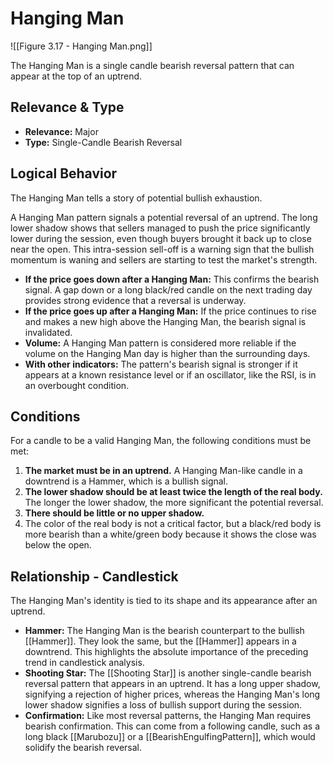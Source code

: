 # Hanging Man

![[Figure 3.17 - Hanging Man.png]]

The Hanging Man is a single candle bearish reversal pattern that can appear at the top of an uptrend.

## Relevance & Type

- **Relevance:** Major
- **Type:** Single-Candle Bearish Reversal

## Logical Behavior

The Hanging Man tells a story of potential bullish exhaustion.

A Hanging Man pattern signals a potential reversal of an uptrend. The long lower shadow shows that sellers managed to push the price significantly lower during the session, even though buyers brought it back up to close near the open. This intra-session sell-off is a warning sign that the bullish momentum is waning and sellers are starting to test the market's strength.

- **If the price goes down after a Hanging Man:** This confirms the bearish signal. A gap down or a long black/red candle on the next trading day provides strong evidence that a reversal is underway.
- **If the price goes up after a Hanging Man:** If the price continues to rise and makes a new high above the Hanging Man, the bearish signal is invalidated.
- **Volume:** A Hanging Man pattern is considered more reliable if the volume on the Hanging Man day is higher than the surrounding days.
- **With other indicators:** The pattern's bearish signal is stronger if it appears at a known resistance level or if an oscillator, like the RSI, is in an overbought condition.

## Conditions

For a candle to be a valid Hanging Man, the following conditions must be met:

1.  **The market must be in an uptrend.** A Hanging Man-like candle in a downtrend is a Hammer, which is a bullish signal.
2.  **The lower shadow should be at least twice the length of the real body.** The longer the lower shadow, the more significant the potential reversal.
3.  **There should be little or no upper shadow.**
4.  The color of the real body is not a critical factor, but a black/red body is more bearish than a white/green body because it shows the close was below the open.

## Relationship - Candlestick

The Hanging Man's identity is tied to its shape and its appearance after an uptrend.

- **Hammer:** The Hanging Man is the bearish counterpart to the bullish [[Hammer]]. They look the same, but the [[Hammer]] appears in a downtrend. This highlights the absolute importance of the preceding trend in candlestick analysis.
- **Shooting Star:** The [[Shooting Star]] is another single-candle bearish reversal pattern that appears in an uptrend. It has a long upper shadow, signifying a rejection of higher prices, whereas the Hanging Man's long lower shadow signifies a loss of bullish support during the session.
- **Confirmation:** Like most reversal patterns, the Hanging Man requires bearish confirmation. This can come from a following candle, such as a long black [[Marubozu]] or a [[BearishEngulfingPattern]], which would solidify the bearish reversal.
